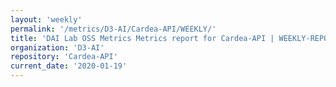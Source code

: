 ```yaml
---
layout: 'weekly'
permalink: '/metrics/D3-AI/Cardea-API/WEEKLY/'
title: 'DAI Lab OSS Metrics Metrics report for Cardea-API | WEEKLY-REPORT-2020-01-19'
organization: 'D3-AI'
repository: 'Cardea-API'
current_date: '2020-01-19'
---
```


